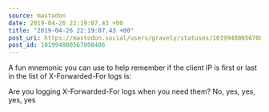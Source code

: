 ```yaml
---
source: mastodon
date: 2019-04-26 22:19:07.43 +00
title: "2019-04-26 22:19:07.43 +00"
post_uri: https://mastodon.social/users/gravely/statuses/101994800567008486
post_id: 101994800567008486
---
```

A fun mnemonic you can use to help remember if the client IP is first or last in the list of X-Forwarded-For logs is:

Are you logging X-Forwarded-For logs when you need them? No, yes, yes, yes, yes


